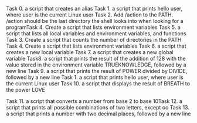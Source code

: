 Task 0. a script that creates an alias
Task 1. a script that prints hello user, where user is the current Linux user
Task 2. Add /action to the PATH. /action should be the last directory the shell looks into when looking for a programTask 4. Create a script that lists environment variables
Task 5.  a script that lists all local variables and environment variables, and functions
Task 3. Create a script that counts the number of directories in the PATH
Task 4. Create a script that lists environment variables
Task 6.  a script that creates a new local variable
Task 7. a script that creates a new global variable
Task8. a script that prints the result of the addition of 128 with the value stored in the environment variable TRUEKNOWLEDGE, followed by a new line
Task 9.  a script that prints the result of POWER divided by DIVIDE, followed by a new line
Task 1. a script that prints hello user, where user is the current Linux user 
Task 10. a script that displays the result of BREATH to the power LOVE

Task 11. a script that converts a number from base 2 to base 10Task 12. a script that prints all possible combinations of two letters, except oo
Task 13.  a script that prints a number with two decimal places, followed by a new line

